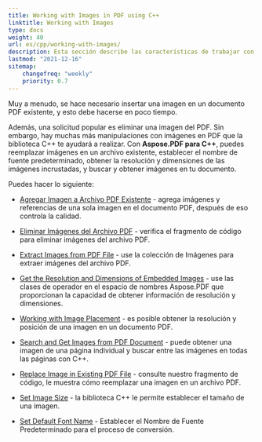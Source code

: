 ```yaml
---
title: Working with Images in PDF using C++
linktitle: Working with Images
type: docs
weight: 40
url: es/cpp/working-with-images/
description: Esta sección describe las características de trabajar con imágenes en un archivo PDF usando la biblioteca C++.
lastmod: "2021-12-16"
sitemap:
    changefreq: "weekly"
    priority: 0.7
---
```


Muy a menudo, se hace necesario insertar una imagen en un documento PDF existente, y esto debe hacerse en poco tiempo.

Además, una solicitud popular es eliminar una imagen del PDF. Sin embargo, hay muchas más manipulaciones con imágenes en PDF que la biblioteca C++ te ayudará a realizar. Con **Aspose.PDF para C++**, puedes reemplazar imágenes en un archivo existente, establecer el nombre de fuente predeterminado, obtener la resolución y dimensiones de las imágenes incrustadas, y buscar y obtener imágenes en tu documento.

Puedes hacer lo siguiente:

- [Agregar Imagen a Archivo PDF Existente](/pdf/cpp/add-image-to-existing-pdf-file/) - agrega imágenes y referencias de una sola imagen en el documento PDF, después de eso controla la calidad.

- [Eliminar Imágenes del Archivo PDF](/pdf/cpp/delete-images-from-pdf-file/) - verifica el fragmento de código para eliminar imágenes del archivo PDF.
- [Extract Images from PDF File](/pdf/cpp/extract-images-from-pdf-file/) - use la colección de Imágenes para extraer imágenes del archivo PDF.
- [Get the Resolution and Dimensions of Embedded Images](/pdf/cpp/get-resolution-and-dimensions-of-embedded-images/) - use las clases de operador en el espacio de nombres Aspose.PDF que proporcionan la capacidad de obtener información de resolución y dimensiones.
- [Working with Image Placement](/pdf/cpp/working-with-image-placement/) - es posible obtener la resolución y posición de una imagen en un documento PDF.
- [Search and Get Images from PDF Document](/pdf/cpp/search-and-get-images-from-pdf-document/) - puede obtener una imagen de una página individual y buscar entre las imágenes en todas las páginas con C++.
- [Replace Image in Existing PDF File](/pdf/cpp/replace-image-in-existing-pdf-file/) - consulte nuestro fragmento de código, le muestra cómo reemplazar una imagen en un archivo PDF.
- [Set Image Size](/pdf/cpp/set-image-size/) - la biblioteca C++ le permite establecer el tamaño de una imagen.

- [Set Default Font Name](/pdf/cpp/set-default-font-name/) - Establecer el Nombre de Fuente Predeterminado para el proceso de conversión.